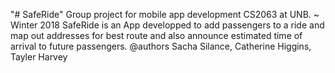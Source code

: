 "# SafeRide" 
Group project for mobile app development CS2063 at UNB. ~ Winter 2018
SafeRide is an App developped to add passengers to a ride and map out addresses for best route and also announce estimated time of arrival to future passengers.
@authors Sacha Silance, Catherine Higgins, Tayler Harvey
